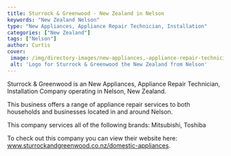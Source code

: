 ```yaml
---
title: Sturrock & Greenwood - New Zealand in Nelson
keywords: "New Zealand Nelson"
type: "New Appliances, Appliance Repair Technician, Installation"
categories: ["New Zealand"]
tags: ["Nelson"]
author: Curtis
cover: 
 image: /img/directory-images/new-appliances,-appliance-repair-technician,-installation/sturrock-&-greenwood.webp
 alt: 'Logo for Sturrock & Greenwood the New Zealand from Nelson'
---
```


Sturrock & Greenwood is an New Appliances, Appliance Repair Technician, Installation Company operating in Nelson, New Zealand.

This business offers a range of appliance repair services to both households and businesses located in and around Nelson.

This company services all of the following brands: Mitsubishi, Toshiba

To check out this company you can view their website here: www.sturrockandgreenwood.co.nz/domestic-appliances.
